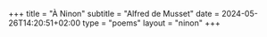 +++
title = "À Ninon"
subtitle = "Alfred de Musset"
date = 2024-05-26T14:20:51+02:00
type = "poems"
layout = "ninon"
+++
